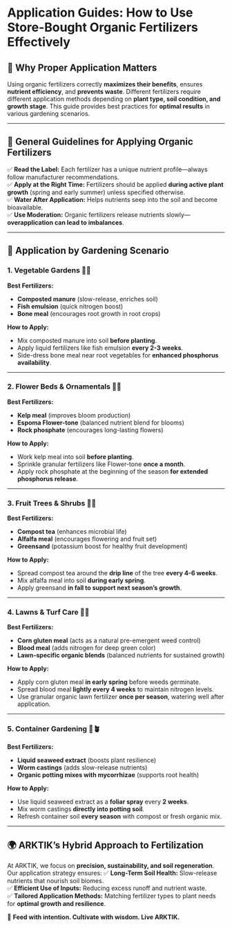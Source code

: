 # Application Guides: How to Use Store-Bought Organic Fertilizers Effectively

## 🌱 Why Proper Application Matters
Using organic fertilizers correctly **maximizes their benefits**, ensures **nutrient efficiency**, and **prevents waste**. Different fertilizers require different application methods depending on **plant type, soil condition, and growth stage**. This guide provides best practices for **optimal results** in various gardening scenarios.

---

## 🏡 **General Guidelines for Applying Organic Fertilizers**

✅ **Read the Label:** Each fertilizer has a unique nutrient profile—always follow manufacturer recommendations.  
✅ **Apply at the Right Time:** Fertilizers should be applied **during active plant growth** (spring and early summer) unless specified otherwise.  
✅ **Water After Application:** Helps nutrients seep into the soil and become bioavailable.  
✅ **Use Moderation:** Organic fertilizers release nutrients slowly—**overapplication can lead to imbalances**.  

---

## 🌿 **Application by Gardening Scenario**

### **1. Vegetable Gardens** 🥕🍅
**Best Fertilizers:**
- **Composted manure** (slow-release, enriches soil)
- **Fish emulsion** (quick nitrogen boost)
- **Bone meal** (encourages root growth in root crops)

**How to Apply:**
- Mix composted manure into soil **before planting**.
- Apply liquid fertilizers like fish emulsion **every 2-3 weeks**.
- Side-dress bone meal near root vegetables for **enhanced phosphorus availability**.

---

### **2. Flower Beds & Ornamentals** 🌺🌸
**Best Fertilizers:**
- **Kelp meal** (improves bloom production)
- **Espoma Flower-tone** (balanced nutrient blend for blooms)
- **Rock phosphate** (encourages long-lasting flowers)

**How to Apply:**
- Work kelp meal into soil **before planting**.
- Sprinkle granular fertilizers like Flower-tone **once a month**.
- Apply rock phosphate at the beginning of the season **for extended phosphorus release**.

---

### **3. Fruit Trees & Shrubs** 🍏🌳
**Best Fertilizers:**
- **Compost tea** (enhances microbial life)
- **Alfalfa meal** (encourages flowering and fruit set)
- **Greensand** (potassium boost for healthy fruit development)

**How to Apply:**
- Spread compost tea around the **drip line** of the tree **every 4-6 weeks**.
- Mix alfalfa meal into soil **during early spring**.
- Apply greensand **in fall to support next season’s growth**.

---

### **4. Lawns & Turf Care** 🌾🌿
**Best Fertilizers:**
- **Corn gluten meal** (acts as a natural pre-emergent weed control)
- **Blood meal** (adds nitrogen for deep green color)
- **Lawn-specific organic blends** (balanced nutrients for sustained growth)

**How to Apply:**
- Apply corn gluten meal **in early spring** before weeds germinate.
- Spread blood meal **lightly every 4 weeks** to maintain nitrogen levels.
- Use granular organic lawn fertilizer **once per season**, watering well after application.

---

### **5. Container Gardening** 🏡🪴
**Best Fertilizers:**
- **Liquid seaweed extract** (boosts plant resilience)
- **Worm castings** (adds slow-release nutrients)
- **Organic potting mixes with mycorrhizae** (supports root health)

**How to Apply:**
- Use liquid seaweed extract as a **foliar spray** every **2 weeks**.
- Mix worm castings **directly into potting soil**.
- Refresh container soil **every season** with compost or fresh organic mix.

---

## 🌍 **ARKTIK’s Hybrid Approach to Fertilization**
At ARKTIK, we focus on **precision, sustainability, and soil regeneration**. Our application strategy ensures:
✅ **Long-Term Soil Health:** Slow-release nutrients that nourish soil biomes.  
✅ **Efficient Use of Inputs:** Reducing excess runoff and nutrient waste.  
✅ **Tailored Application Methods:** Matching fertilizer types to plant needs for **optimal growth and resilience**.  

🌱 **Feed with intention. Cultivate with wisdom. Live ARKTIK.**

